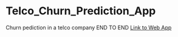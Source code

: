 # Telco_Churn_Prediction_App
Churn pediction in a telco company END TO END
[Link to Web App](https://telco-churn-prediction-app.onrender.com)
